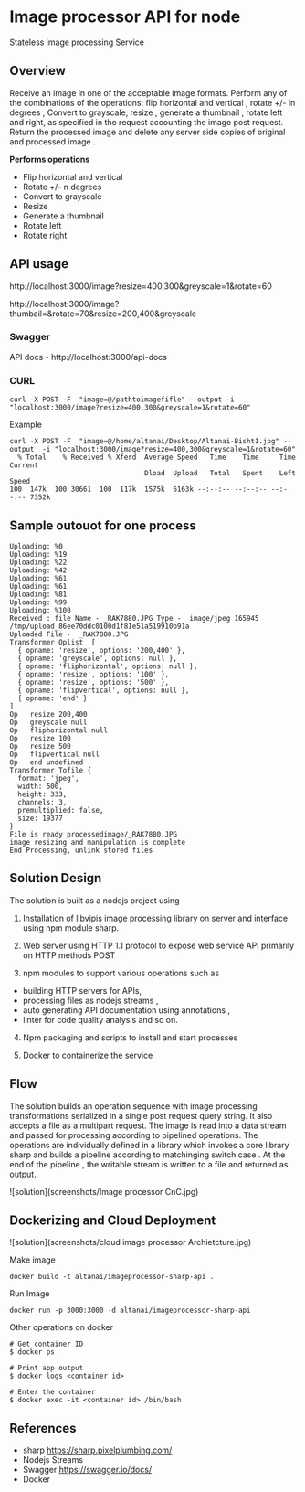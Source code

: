 # Image processor API for node

Stateless image processing Service 


## Overview 
Receive an image in one of the acceptable image formats. 
Perform any of the combinations of the operations: flip horizontal and vertical , rotate +/- in degrees , Convert to grayscale, resize , generate a thumbnail , rotate left and right, as specified in the request accounting the image post request.
Return the processed image and delete any server side copies of original and processed image .

**Performs operations**
- Flip horizontal and vertical
- Rotate +/- n degrees 
- Convert to grayscale 
- Resize
- Generate a thumbnail
- Rotate left
- Rotate right


## API usage 

http://localhost:3000/image?resize=400,300&greyscale=1&rotate=60

http://localhost:3000/image?thumbail=&rotate=70&resize=200,400&greyscale

### Swagger 

API docs - http://localhost:3000/api-docs 


### CURL

```shell
curl -X POST -F  "image=@/pathtoimagefifle" --output -i "localhost:3000/image?resize=400,300&greyscale=1&rotate=60"
```

Example 
```shell
curl -X POST -F  "image=@/home/altanai/Desktop/Altanai-Bisht1.jpg" --output  -i "localhost:3000/image?resize=400,300&greyscale=1&rotate=60"  
  % Total    % Received % Xferd  Average Speed   Time    Time     Time  Current
                                 Dload  Upload   Total   Spent    Left  Speed
100  147k  100 30661  100  117k  1575k  6163k --:--:-- --:--:-- --:--:-- 7352k
```

## Sample outouot for one process 

```shell
Uploading: %0
Uploading: %19
Uploading: %22
Uploading: %42
Uploading: %61
Uploading: %61
Uploading: %81
Uploading: %99
Uploading: %100
Received : file Name - _RAK7880.JPG Type -  image/jpeg 165945 /tmp/upload_86ee70ddc0100d1f81e51a519910b91a
Uploaded File -  _RAK7880.JPG
Transformer Oplist  [
  { opname: 'resize', options: '200,400' },
  { opname: 'greyscale', options: null },
  { opname: 'fliphorizontal', options: null },
  { opname: 'resize', options: '100' },
  { opname: 'resize', options: '500' },
  { opname: 'flipvertical', options: null },
  { opname: 'end' }
]
Op   resize 200,400
Op   greyscale null
Op   fliphorizontal null
Op   resize 100
Op   resize 500
Op   flipvertical null
Op   end undefined
Transformer Tofile {
  format: 'jpeg',
  width: 500,
  height: 333,
  channels: 3,
  premultiplied: false,
  size: 19377
}
File is ready processedimage/_RAK7880.JPG
image resizing and manipulation is complete
End Processing, unlink stored files

```

## Solution Design 

The solution is built as a nodejs project using 

1. Installation of libvipis image processing library on server and interface using npm module sharp.

2. Web server using HTTP 1.1 protocol to expose web service API primarily on HTTP methods POST

3. npm modules to support various operations such as 
- building HTTP servers for APIs, 
- processing files as nodejs streams ,
- auto generating API documentation using annotations , 
- linter for code quality analysis and so on. 

4. Npm packaging and  scripts to install and start processes  

5. Docker to containerize the service 


## Flow 

The solution builds an operation sequence with image processing transformations  serialized in a single post request query string. It also accepts a file as a multipart request.
The image is read into a data stream and passed for processing according to pipelined operations.
The operations are individually defined in a library which invokes a core library sharp and builds a pipeline according to matchinging switch case .
At the end of the pipeline , the writable stream is written to a file and returned as output.

![solution](screenshots/Image processor CnC.jpg)

## Dockerizing and Cloud Deployment

![solution](screenshots/cloud image processor Archietcture.jpg)

Make image
```shell
docker build -t altanai/imageprocessor-sharp-api .
```

Run Image 
```shell
docker run -p 3000:3000 -d altanai/imageprocessor-sharp-api
```

Other operations on docker 
```shell
# Get container ID
$ docker ps

# Print app output
$ docker logs <container id>

# Enter the container
$ docker exec -it <container id> /bin/bash
```

## References 

- sharp https://sharp.pixelplumbing.com/
- Nodejs Streams 
- Swagger https://swagger.io/docs/
- Docker
